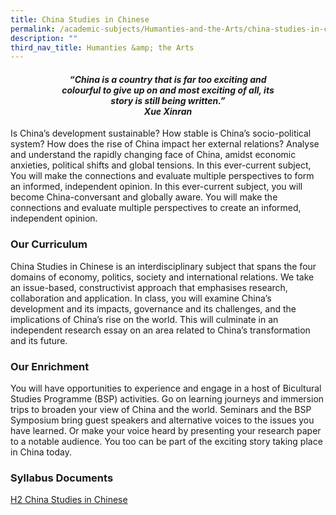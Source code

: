 ```yaml
---
title: China Studies in Chinese
permalink: /academic-subjects/Humanties-and-the-Arts/china-studies-in-chinese/
description: ""
third_nav_title: Humanties &amp; the Arts
---
```

<center><h4><em>“China is a country that is far too exciting and<br>colourful to give up on and most exciting of all, its<br>story is still being written.”<br><b>Xue Xinran</b></em></h4></center>

Is China’s development sustainable? How stable is China’s socio-political system? How does the rise of China impact her external relations? Analyse and understand the rapidly changing face of China, amidst economic anxieties, political shifts and global tensions. In this ever-current subject, You will make the connections and evaluate multiple perspectives to form an informed, independent opinion. In this ever-current subject, you will become China-conversant and globally aware. You will make the connections and evaluate multiple perspectives to create an informed, independent opinion.

### Our Curriculum

China Studies in Chinese is an interdisciplinary subject that spans the four domains of economy, politics, society and international relations. We take an issue-based, constructivist approach that emphasises research, collaboration and application. In class, you will examine China’s development and its impacts, governance and its challenges, and the implications of China’s rise on the world. This will culminate in an independent research essay on an area related to China’s transformation and its future.

### Our Enrichment

You will have opportunities to experience and engage in a host of Bicultural Studies Programme (BSP) activities. Go on learning journeys and immersion trips to broaden your view of China and the world. Seminars and the BSP Symposium bring guest speakers and alternative voices to the issues you have learned. Or make your voice heard by presenting your research paper to a notable audience. You too can be part of the exciting story taking place in China today.

### Syllabus Documents

[H2 China Studies in Chinese](https://www.seab.gov.sg/docs/default-source/national-examinations/syllabus/alevel/2024syllabus/9629_y24_sy.pdf)